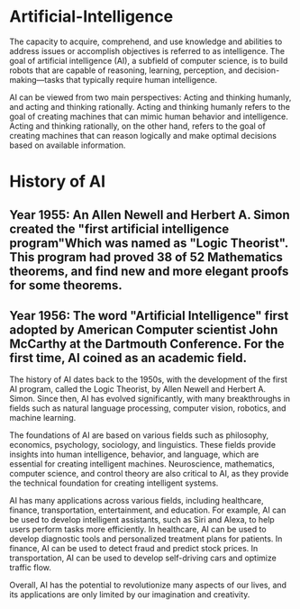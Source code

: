 # Artificial-Intelligence
The capacity to acquire, comprehend, and use knowledge and abilities to address issues or accomplish objectives is referred to as intelligence. The goal of artificial intelligence (AI), a subfield of computer science, is to build robots that are capable of reasoning, learning, perception, and decision-making—tasks that typically require human intelligence.

AI can be viewed from two main perspectives: 
Acting and thinking humanly, and acting and thinking rationally. Acting and thinking humanly refers to the goal of creating machines that can mimic human behavior and intelligence. Acting and thinking rationally, on the other hand, refers to the goal of creating machines that can reason logically and make optimal decisions based on available information.

# History of AI
## Year 1955: An Allen Newell and Herbert A. Simon created the "first artificial intelligence program"Which was named as "Logic Theorist". This program had proved 38 of 52 Mathematics theorems, and find new and more elegant proofs for some theorems.
## Year 1956: The word "Artificial Intelligence" first adopted by American Computer scientist John McCarthy at the Dartmouth Conference. For the first time, AI coined as an academic field.

The history of AI dates back to the 1950s, with the development of the first AI program, called the Logic Theorist, by Allen Newell and Herbert A. Simon. Since then, AI has evolved significantly, with many breakthroughs in fields such as natural language processing, computer vision, robotics, and machine learning.

The foundations of AI are based on various fields such as philosophy, economics, psychology, sociology, and linguistics. These fields provide insights into human intelligence, behavior, and language, which are essential for creating intelligent machines. Neuroscience, mathematics, computer science, and control theory are also critical to AI, as they provide the technical foundation for creating intelligent systems.

AI has many applications across various fields, including healthcare, finance, transportation, entertainment, and education. For example, AI can be used to develop intelligent assistants, such as Siri and Alexa, to help users perform tasks more efficiently. In healthcare, AI can be used to develop diagnostic tools and personalized treatment plans for patients. In finance, AI can be used to detect fraud and predict stock prices. In transportation, AI can be used to develop self-driving cars and optimize traffic flow.

Overall, AI has the potential to revolutionize many aspects of our lives, and its applications are only limited by our imagination and creativity.
